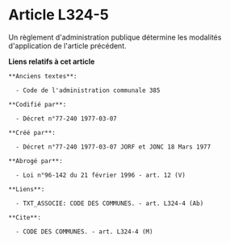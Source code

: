# Article L324-5

Un règlement d'administration publique détermine les modalités d'application de l'article précédent.

**Liens relatifs à cet article**

	**Anciens textes**:

	  - Code de l'administration communale 385

	**Codifié par**:

	  - Décret n°77-240 1977-03-07

	**Créé par**:

	  - Décret n°77-240 1977-03-07 JORF et JONC 18 Mars 1977

	**Abrogé par**:

	  - Loi n°96-142 du 21 février 1996 - art. 12 (V)

	**Liens**:

	  - TXT_ASSOCIE: CODE DES COMMUNES. - art. L324-4 (Ab)

	**Cite**:

	  - CODE DES COMMUNES. - art. L324-4 (M)
